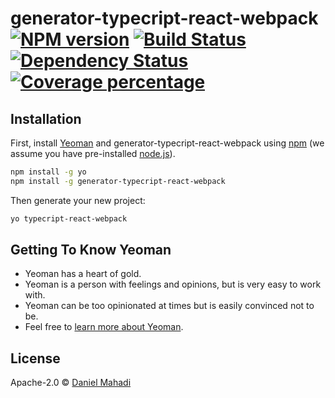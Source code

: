 # generator-typecript-react-webpack [![NPM version][npm-image]][npm-url] [![Build Status][travis-image]][travis-url] [![Dependency Status][daviddm-image]][daviddm-url] [![Coverage percentage][coveralls-image]][coveralls-url]
> 

## Installation

First, install [Yeoman](http://yeoman.io) and generator-typecript-react-webpack using [npm](https://www.npmjs.com/) (we assume you have pre-installed [node.js](https://nodejs.org/)).

```bash
npm install -g yo
npm install -g generator-typecript-react-webpack
```

Then generate your new project:

```bash
yo typecript-react-webpack
```

## Getting To Know Yeoman

 * Yeoman has a heart of gold.
 * Yeoman is a person with feelings and opinions, but is very easy to work with.
 * Yeoman can be too opinionated at times but is easily convinced not to be.
 * Feel free to [learn more about Yeoman](http://yeoman.io/).

## License

Apache-2.0 © [Daniel Mahadi]()


[npm-image]: https://badge.fury.io/js/generator-typecript-react-webpack.svg
[npm-url]: https://npmjs.org/package/generator-typecript-react-webpack
[travis-image]: https://travis-ci.org/danielmahadi/generator-typecript-react-webpack.svg?branch=master
[travis-url]: https://travis-ci.org/danielmahadi/generator-typecript-react-webpack
[daviddm-image]: https://david-dm.org/danielmahadi/generator-typecript-react-webpack.svg?theme=shields.io
[daviddm-url]: https://david-dm.org/danielmahadi/generator-typecript-react-webpack
[coveralls-image]: https://coveralls.io/repos/danielmahadi/generator-typecript-react-webpack/badge.svg
[coveralls-url]: https://coveralls.io/r/danielmahadi/generator-typecript-react-webpack
